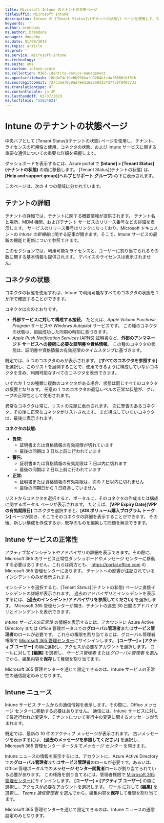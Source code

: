 ```yaml
---
title: Microsoft Intune のテナントの状態ページ
titleSuffix: Microsoft Intune
description: Intune の [Tenant Status]\(テナントの状態\) ページを使用して、Intune ポータルを離れることなく、重要なテナントの詳細を表示します
keywords: ''
author: brenduns
ms.author: brenduns
manager: dougeby
ms.date: 01/09/2019
ms.topic: article
ms.prod: ''
ms.service: microsoft-intune
ms.technology: ''
ms.suite: ems
ms.custom: intune-azure
ms.collection: M365-identity-device-management
ms.openlocfilehash: f8bdb74c19e6b996bafc9284bfedaf0608fdf8fb
ms.sourcegitcommit: 727c3ae7659ad79ea162250d234d7730f840c731
ms.translationtype: HT
ms.contentlocale: ja-JP
ms.lasthandoff: 02/07/2019
ms.locfileid: "55834621"
---
```

# <a name="intune-tenant-status-page"></a>Intune のテナントの状態ページ
中央ハブとして [Tenant Status]\(テナントの状態\) ページを使用し、テナント、ライセンスの可用性と使用、コネクタの状態、および Intune サービスに関する重要な通信についての重要な詳細を把握します。  

ダッシュボードを表示するには、Azure portal で **[Intune] > [Tenant Status]\(テナントの状態\)** の順に移動します。  [Tenant Status]\(テナントの状態\) は、**[Help and support group]\(ヘルプとサポート グループ\)** の下に表示されます。  

このページは、次の 4 つの領域に分かれています。

## <a name="tenant-details"></a>テナントの詳細
テナントの詳細では、テナントに関する概要情報が提供されます。 テナント名と場所、MDM 機関、およびテナント サービスのリリース番号などの詳細を表示します。 サービスのリリース番号はリンクになっており、Microsoft ドキュメントの *Intune の新機能*に関する記事が開きます。そこで、Intune サービスの最新の機能と更新について参照できます。  

このセクションでは、利用可能なライセンスと、ユーザーに割り当てられるその数に関する基本情報も提供されます。 デバイスのライセンスは表示されません。

## <a name="connector-status"></a>コネクタの状態
コネクタの状態を使用すれば、Intune で利用可能なすべてのコネクタの状態を 1 か所で確認することができます。  

コネクタは次のとおりです。
- **外部サービスに対して構成する接続**。 たとえば、*Apple Volume Purchase Program* サービスや *Windows Autopilot* サービスです。  この種のコネクタの状態は、前回成功した同期の時刻に基づきます。
- *Apple Push Notification Services* (APNS) 証明書など、**外部のアンマネージド サービスへの接続に必要な証明書や資格情報**。 この種のコネクタの状態は、証明書や資格情報の有効期限のタイムスタンプに基づきます。  

既定では、5 つのコネクタのみが表示されます。 **[すべてのコネクタを参照する]** を選択し、このリストを展開することで、使用できるように構成していないコネクタを含め、利用可能なすべてのコネクタを表示できます。  

いずれか 1 つの種類に複数のコネクタがある場合、状態は同じすべてのコネクタの概要となります。 任意の 1 つのコネクタの最低レベルの正常な状態が、グループの正常性として使用されます。  

異常なコネクタは常に、リストの先頭に表示されます。 次に警告のあるコネクタ、その後に正常なコネクタがリストされます。 まだ構成していないコネクタは、最後に表示されます。

**コネクタの状態:**
- **異常:**
    - 証明書または資格情報の有効期限が切れています
    - 最後の同期は 3 日以上前に行われています
- **警告:**
    - 証明書または資格情報の有効期限は 7 日以内に切れます
    - 最後の同期は 2 日以上前に行われています
- **正常:**
    - 証明書または資格情報の有効期限は、次の 7 日以内に切れません
    - 最後の同期日から 1 日経過していません  

リストからコネクタを選択すると、ポータルに、そのコネクタの作成または構成に関するポータル ページが表示されます。  たとえば、**[VPP Expiry Date]\(VPP の有効期限日\)** コネクタを選択すると、**[iOS ボリューム購入プログラム トークン]** ページが開き、そこでそのコネクタの詳細を表示することができます。 その後、新しい構成を作成するか、既存のものを編集して問題を解決できます。  

## <a name="intune-service-health"></a>Intune サービスの正常性  
アクティブなインシデントやアドバイザリの詳細を表示できます。その際に、Microsoft 365 のサービス正常性ダッシュボードやメッセージ センターに移動する必要はありません。これらは両方とも、 https://portal.office.com の Microsoft 365 管理センターにあります。 テナントへの影響が注記されているインシデントのみが表示されます。  

インシデントを選択すると、[Tenant Status]\(テナントの状態\) ページに直接インシデントの詳細が表示されます。 過去のアドバイザリとインシデントを表示するには、**[過去のインシデント/アドバイザリを参照してください]** を選択します。 Microsoft 365 管理センターが開き、テナントの過去 30 日間のアドバイザリとインシデントを表示できます。  

*Intune サービスの正常性* の情報を表示するには、アカウントに Azure Active Directory または Office 管理ポータルでの**グローバル管理者**または**サービス管理者**のロールが必要です。 これらの権限を割り当てるには、グローバル管理者権限で [Microsoft 365 管理センター](https://portal.officeppe.com/AdminPortal/Home#/homepage)にサインインします。 **[ユーザー] > [アクティブ ユーザー]** の順に選択し、アクセスが必要なアカウントを選択します。 ロールに対して **[編集]** を選択し、*サービス管理者* または*グローバル管理者* を選んでから、編集内容を**保存**して権限を割り当てます。  

Microsoft 365 管理センターを通じて設定できるのは、Intune サービスの正常性の通信設定のみとなります。

## <a name="intune-news"></a>Intune ニュース  
Intune サービス チームからの通信情報を表示します。その際に、Office メッセージ センターに移動する必要はありません。 通信には、Intune サービスに対して最近行われた変更や、テナントについて実行中の変更に関するメッセージが含まれます。  

既定では、最新の 10 件のアクティブ メッセージが表示されます。 古いメッセージを表示するには、**[過去のメッセージを参照してください]** を選択し、Microsoft 365 管理センター ポータルで*メッセージ センター* を開きます。  

Intune ニュースの情報を表示するには、アカウントに、Azure Active Directory での**グローバル管理者**または**サービス管理者**のロールが必要です。あるいは、Office 管理ポータルでの**メッセージ センター閲覧者**ロールが割り当てられている必要があります。  この権限を割り当てるには、管理者権限で [Microsoft 365 管理センター](https://portal.officeppe.com/AdminPortal/Home#/homepage)にサインインします。 **[ユーザー] > [アクティブ ユーザー]** の順に選択し、アクセスが必要なアカウントを選択します。 *ロール* に対して **[編集]** を選択し、*Teams 通信管理者* を選んでから、編集内容を**保存**して権限を割り当てます。  

Microsoft 365 管理センターを通じて設定できるのは、Intune ニュースの通信設定のみとなります。
